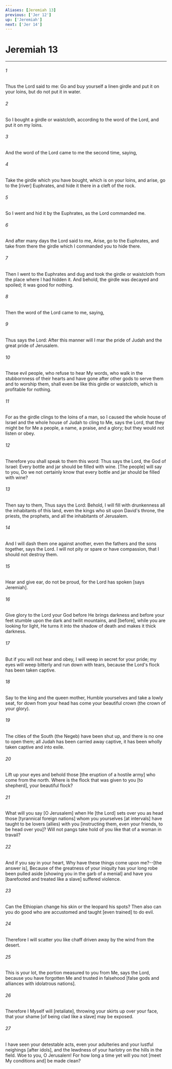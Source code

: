 ```yaml
---
Aliases: [Jeremiah 13]
previous: ['Jer 12']
up: ['Jeremiah']
next: ['Jer 14']
---
```

# Jeremiah 13

***














###### 1 






Thus the Lord said to me: Go and buy yourself a linen girdle and put it on your loins, but do not put it in water. 













###### 2 






So I bought a girdle or waistcloth, according to the word of the Lord, and put it on my loins. 













###### 3 






And the word of the Lord came to me the second time, saying, 













###### 4 






Take the girdle which you have bought, which is on your loins, and arise, go to the [river] Euphrates, and hide it there in a cleft of the rock. 













###### 5 






So I went and hid it by the Euphrates, as the Lord commanded me. 













###### 6 






And after many days the Lord said to me, Arise, go to the Euphrates, and take from there the girdle which I commanded you to hide there. 













###### 7 






Then I went to the Euphrates and dug and took the girdle or waistcloth from the place where I had hidden it. And behold, the girdle was decayed and spoiled; it was good for nothing. 













###### 8 






Then the word of the Lord came to me, saying, 













###### 9 






Thus says the Lord: After this manner will I mar the pride of Judah and the great pride of Jerusalem. 













###### 10 






These evil people, who refuse to hear My words, who walk in the stubbornness of their hearts and have gone after other gods to serve them and to worship them, shall even be like this girdle or waistcloth, which is profitable for nothing. 













###### 11 






For as the girdle clings to the loins of a man, so I caused the whole house of Israel and the whole house of Judah to cling to Me, says the Lord, that they might be for Me a people, a name, a praise, and a glory; but they would not listen or obey. 













###### 12 






Therefore you shall speak to them this word: Thus says the Lord, the God of Israel: Every bottle and jar should be filled with wine. [The people] will say to you, Do we not certainly know that every bottle and jar should be filled with wine? 













###### 13 






Then say to them, Thus says the Lord: Behold, I will fill with drunkenness all the inhabitants of this land, even the kings who sit upon David's throne, the priests, the prophets, and all the inhabitants of Jerusalem. 













###### 14 






And I will dash them one against another, even the fathers and the sons together, says the Lord. I will not pity or spare or have compassion, that I should not destroy them. 













###### 15 






Hear and give ear, do not be proud, for the Lord has spoken [says Jeremiah]. 













###### 16 






Give glory to the Lord your God before He brings darkness and before your feet stumble upon the dark and twilit mountains, and [before], while you are looking for light, He turns it into the shadow of death and makes it thick darkness. 













###### 17 






But if you will not hear and obey, I will weep in secret for your pride; my eyes will weep bitterly and run down with tears, because the Lord's flock has been taken captive. 













###### 18 






Say to the king and the queen mother, Humble yourselves and take a lowly seat, for down from your head has come your beautiful crown (the crown of your glory). 













###### 19 






The cities of the South (the Negeb) have been shut up, and there is no one to open them; all Judah has been carried away captive, it has been wholly taken captive and into exile. 













###### 20 






Lift up your eyes and behold those [the eruption of a hostile army] who come from the north. Where is the flock that was given to you [to shepherd], your beautiful flock? 













###### 21 






What will you say [O Jerusalem] when He [the Lord] sets over you as head those [tyrannical foreign nations] whom you yourselves [at intervals] have taught to be lovers (allies) with you [instructing them, even your friends, to be head over you]? Will not pangs take hold of you like that of a woman in travail? 













###### 22 






And if you say in your heart, Why have these things come upon me?--[the answer is], Because of the greatness of your iniquity has your long robe been pulled aside [showing you in the garb of a menial] and have you [barefooted and treated like a slave] suffered violence. 













###### 23 






Can the Ethiopian change his skin or the leopard his spots? Then also can you do good who are accustomed and taught [even trained] to do evil. 













###### 24 






Therefore I will scatter you like chaff driven away by the wind from the desert. 













###### 25 






This is your lot, the portion measured to you from Me, says the Lord, because you have forgotten Me and trusted in falsehood [false gods and alliances with idolatrous nations]. 













###### 26 






Therefore I Myself will [retaliate], throwing your skirts up over your face, that your shame [of being clad like a slave] may be exposed. 













###### 27 






I have seen your detestable acts, even your adulteries and your lustful neighings [after idols], and the lewdness of your harlotry on the hills in the field. Woe to you, O Jerusalem! For how long a time yet will you not [meet My conditions and] be made clean?
